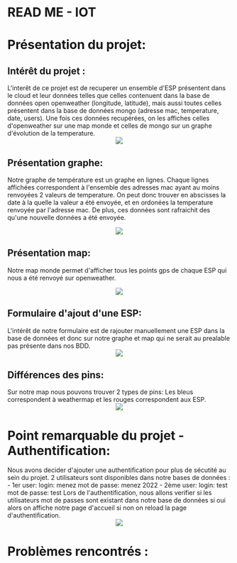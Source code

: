 # READ ME - IOT

<h1>Présentation du projet: </h1>

<h2>Intérêt du projet : </h2>
L'interêt de ce projet est de recuperer un ensemble d'ESP présentent dans le cloud et leur données telles que celles contenuent dans la base de données open openweather (longitude, latitude), mais aussi toutes celles présentent dans la base de données mongo (adresse mac, temperature, date, users). Une fois ces données recupérées, on les affiches celles d'openweather sur une map monde et celles de mongo sur un graphe d'évolution de la temperature.

<div align="center">
  <img src="https://media.giphy.com/media/NHqKX3CDFPZ8pq07gt/giphy.gif"/>
</div>
            
<h2>Présentation graphe: </h2>

Notre graphe de température est un graphe en lignes. Chaque lignes affichées correspondent à  l'ensemble des adresses mac ayant au moins renvoyées 2 valeurs de temperature. On peut donc trouver en abscisses la date à la quelle la valeur a été envoyée, et en ordonées la temperature renvoyée par l'adresse mac. De plus, ces données sont rafraichit des qu'une nouvelle données a été envoyée.
            <div align="center">
  <img src="https://media.giphy.com/media/B2PZG4WnQxmjJCrSzc/giphy.gif"/>
</div>

<h2>Présentation map: </h2>

Notre map monde permet d'afficher tous les points gps de chaque ESP qui nous a été renvoyé sur openweather. 
  <div align="center">
  <img src="https://media.giphy.com/media/HrumwrAW8rPl7A884I/giphy.gif"/>
</div>

<h2>Formulaire d'ajout d'une ESP: </h2>
L'intérêt de notre formulaire est de rajouter manuellement une ESP dans la base de données et donc sur notre graphe et map qui ne serait au prealable pas présente dans nos BDD. 
<div align="center">
  <img src="https://media.giphy.com/media/ciJ0ATYyr0MPDqPhkw/giphy.gif"/>
</div>

<h2> Différences des pins: </h2>
Sur notre map nous pouvons trouver 2 types de pins: 
Les bleus correspondent à weathermap et les rouges correspondent aux ESP.
<div align="center">
  <img src="https://media.giphy.com/media/m08EAlc00qmq2jtJwT/giphy.gif"/>
</div>

<h1>Point remarquable du projet - Authentification: </h1>
Nous avons decider d'ajouter une authentification pour plus de sécutité au sein du projet. 
2 utilisateurs sont disponibles dans notre bases de données : 
  - 1er user: 
     login: menez
     mot de passe: menez 2022
  - 2ème user: 
     login: test
     mot de passe: test
Lors de l'authentification, nous allons verifier si les utilisateurs mot de passes sont existant dans notre base de données si oui alors on affiche notre page d'accueil si non on reload la page d'authentification.
  <div align="center">
  <img src="https://media.giphy.com/media/NuFuL7BuqZ5OVnzZyj/giphy.gif"/>
</div>


<h1> Problèmes rencontrés :</h1>

